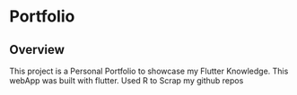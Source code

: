 # Portfolio



## Overview

This project is a Personal Portfolio to showcase my Flutter Knowledge.
This webApp was built with flutter.
Used R to Scrap my github repos

